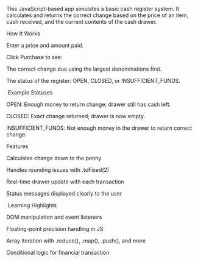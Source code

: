This JavaScript-based app simulates a basic cash register system. It calculates and returns the correct change based on the price of an item, cash received, and the current contents of the cash drawer.

How It Works

Enter a price and amount paid.

Click Purchase to see:

The correct change due using the largest denominations first.

The status of the register: OPEN, CLOSED, or INSUFFICIENT_FUNDS.

 Example Statuses

OPEN: Enough money to return change; drawer still has cash left.

CLOSED: Exact change returned; drawer is now empty.

INSUFFICIENT_FUNDS: Not enough money in the drawer to return correct change.

Features

Calculates change down to the penny

Handles rounding issues with .toFixed(2)

Real-time drawer update with each transaction

Status messages displayed clearly to the user

 Learning Highlights

DOM manipulation and event listeners

Floating-point precision handling in JS

Array iteration with .reduce(), .map(), .push(), and more

Conditional logic for financial transaction
